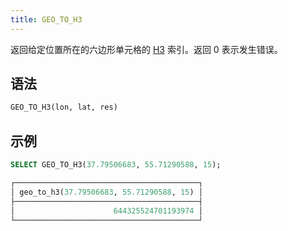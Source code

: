 ```yaml
---
title: GEO_TO_H3
---
```


返回给定位置所在的六边形单元格的 [H3](https://eng.uber.com/h3/) 索引。返回 0 表示发生错误。

## 语法

```sql
GEO_TO_H3(lon, lat, res)
```

## 示例

```sql
SELECT GEO_TO_H3(37.79506683, 55.71290588, 15);

┌─────────────────────────────────────────┐
│ geo_to_h3(37.79506683, 55.71290588, 15) │
├─────────────────────────────────────────┤
│                      644325524701193974 │
└─────────────────────────────────────────┘
```